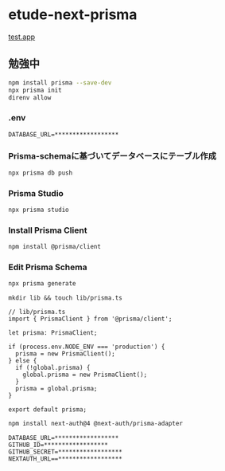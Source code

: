# etude-next-prisma

[test.app](https://yktt-nuane-etude-next-prisma.vercel.app/)

## 勉強中

```bash
npm install prisma --save-dev
npx prisma init
direnv allow
```

### .env

```.env
DATABASE_URL=******************
```

### Prisma-schemaに基づいてデータベースにテーブル作成

```bash
npx prisma db push
```

### Prisma Studio

```bash
npx prisma studio
```

### Install Prisma Client

```bash
npm install @prisma/client
```

### Edit Prisma Schema

```bash
npx prisma generate
```

```lib
mkdir lib && touch lib/prisma.ts
```

```Make prisma.ts
// lib/prisma.ts
import { PrismaClient } from '@prisma/client';

let prisma: PrismaClient;

if (process.env.NODE_ENV === 'production') {
  prisma = new PrismaClient();
} else {
  if (!global.prisma) {
    global.prisma = new PrismaClient();
  }
  prisma = global.prisma;
}

export default prisma;
```

```bash
npm install next-auth@4 @next-auth/prisma-adapter
```

```.env
DATABASE_URL=******************
GITHUB_ID=******************
GITHUB_SECRET=******************
NEXTAUTH_URL==******************
```
